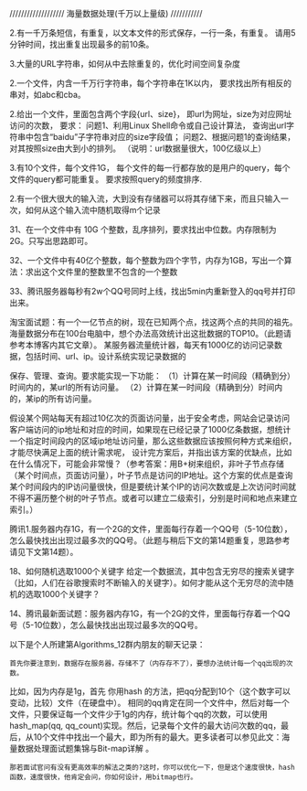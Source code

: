 

/////////////////// 海量数据处理(千万以上量级)  ///////////


2.有一千万条短信，有重复，以文本文件的形式保存，一行一条，有重复。
请用5分钟时间，找出重复出现最多的前10条。



3.大量的URL字符串，如何从中去除重复的，优化时间空间复杂度

 

2.一个文件，内含一千万行字符串，每个字符串在1K以内，
要求找出所有相反的串对，如abc和cba。

 

2.给出一个文件，里面包含两个字段{url、size}，
即url为网址，size为对应网址访问的次数，
要求：
问题1、利用Linux Shell命令或自己设计算法，
查询出url字符串中包含“baidu”子字符串对应的size字段值；
问题2、根据问题1的查询结果，对其按照size由大到小的排列。
（说明：url数据量很大，100亿级以上）
 

 

3.有10个文件，每个文件1G，
每个文件的每一行都存放的是用户的query，每个文件的query都可能重复。
要求按照query的频度排序.

 

2.有一个很大很大的输入流，大到没有存储器可以将其存储下来，而且只输入一次，如何从这个输入流中随机取得m个记录




31、在一个文件中有 10G 个整数，乱序排列，要求找出中位数。内存限制为 2G。只写出思路即可。



32、一个文件中有40亿个整数，每个整数为四个字节，内存为1GB，写出一个算法：求出这个文件里的整数里不包含的一个整数


33、腾讯服务器每秒有2w个QQ号同时上线，找出5min内重新登入的qq号并打印出来。




淘宝面试题：有一个一亿节点的树，现在已知两个点，找这两个点的共同的祖先。
海量数据分布在100台电脑中，想个办法高效统计出这批数据的TOP10。（此题请参考本博客内其它文章）。
某服务器流量统计器，每天有1000亿的访问记录数据，包括时间、url、ip。设计系统实现记录数据的

保存、管理、查询。要求能实现一下功能：
（1）计算在某一时间段（精确到分）时间内的，某url的所有访问量。
（2）计算在某一时间段（精确到分）时间内的，某ip的所有访问量。

 

假设某个网站每天有超过10亿次的页面访问量，出于安全考虑，网站会记录访问客户端访问的ip地址和对应的时间，如果现在已经记录了1000亿条数据，想统计一个指定时间段内的区域ip地址访问量，那么这些数据应该按照何种方式来组织，才能尽快满足上面的统计需求呢，
设计完方案后，并指出该方案的优缺点，比如在什么情况下，可能会非常慢？（参考答案：用B+树来组织，非叶子节点存储（某个时间点，页面访问量），叶子节点是访问的IP地址。这个方案的优点是查询某个时间段内的IP访问量很快，但是要统计某个IP的访问次数或是上次访问时间就不得不遍历整个树的叶子节点。或者可以建立二级索引，分别是时间和地点来建立索引。）

 

腾讯1.服务器内存1G，有一个2G的文件，里面每行存着一个QQ号（5-10位数），怎么最快找出出现过最多次的QQ号。（此题与稍后下文的第14题重复，思路参考请见下文第14题）。





18、如何随机选取1000个关键字
给定一个数据流，其中包含无穷尽的搜索关键字（比如，人们在谷歌搜索时不断输入的关键字）。如何才能从这个无穷尽的流中随机的选取1000个关键字？





14、腾讯最新面试题：服务器内存1G，有一个2G的文件，里面每行存着一个QQ号（5-10位数），怎么最快找出出现过最多次的QQ号。

以下是个人所建第Algorithms_12群内朋友的聊天记录：

    首先你要注意到，数据存在服务器，存储不了（内存存不了），要想办法统计每一个qq出现的次数。
比如，因为内存是1g，首先 你用hash 的方法，把qq分配到10个（这个数字可以变动，比较）文件（在硬盘中）。
    相同的qq肯定在同一个文件中，然后对每一个文件，只要保证每一个文件少于1g的内存，统计每个qq的次数，可以使用hash_map(qq, qq_count)实现。然后，记录每个文件的最大访问次数的qq，最后，从10个文件中找出一个最大，即为所有的最大。更多读者可以参见此文：海量数据处理面试题集锦与Bit-map详解 。

    那若面试官问有没有更高效率的解法之类的?这时，你可以优化一下，但是这个速度很快，hash函数，速度很快，他肯定会问，你如何设计，用bitmap也行。


